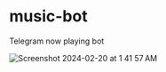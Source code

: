 # music-bot
Telegram now playing bot

![Screenshot 2024-02-20 at 1 41 57 AM](https://github.com/sameerasw/music-bot/assets/68902530/7e00f915-c2fa-48f3-ac0e-e66ec7654115)
